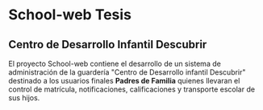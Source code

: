 # School-web Tesis
## Centro de Desarrollo Infantil Descubrir
El proyecto School-web contiene el desarrollo de un sistema de administración de la guardería "Centro de Desarrollo infantil Descubrir" destinado a los usuarios finales **Padres de Familia** quienes llevaran el control de matrícula, notificaciones, calificaciones y transporte escolar de sus hijos.
